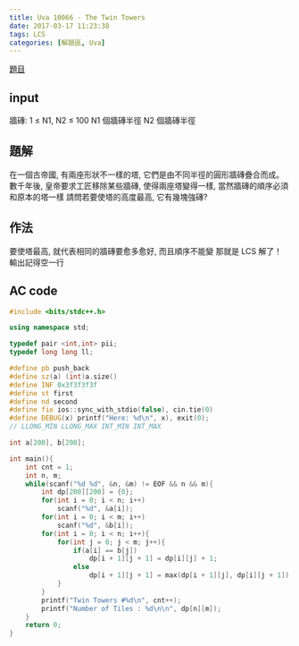```yaml
---
title: Uva 10066 - The Twin Towers
date: 2017-03-17 11:23:38
tags: LCS
categories: [解題區, Uva]
---
```


[題目](https://uva.onlinejudge.org/index.php?option=com_onlinejudge&Itemid=8&category=12&page=show_problem&problem=1007)

## input
牆磚: 1 ≤ N1, N2 ≤ 100
N1 個牆磚半徑
N2 個牆磚半徑

## 題解
在一個古帝國, 有兩座形狀不一樣的塔, 它們是由不同半徑的圓形牆磚疊合而成。
數千年後, 皇帝要求工匠移除某些牆磚, 使得兩座塔變得一樣, 當然牆磚的順序必須和原本的塔一樣
請問若要使塔的高度最高, 它有幾塊強磚?

## 作法
要使塔最高, 就代表相同的牆磚要愈多愈好, 而且順序不能變
那就是 LCS 解了！
輸出記得空一行

## AC code
```cpp
#include <bits/stdc++.h>

using namespace std;

typedef pair <int,int> pii;
typedef long long ll;

#define pb push_back
#define sz(a) (int)a.size()
#define INF 0x3f3f3f3f
#define st first
#define nd second
#define fio ios::sync_with_stdio(false), cin.tie(0)
#define DEBUG(x) printf("Here: %d\n", x), exit(0);
// LLONG_MIN LLONG_MAX INT_MIN INT_MAX

int a[200], b[200];

int main(){
    int cnt = 1;
    int n, m;
    while(scanf("%d %d", &n, &m) != EOF && n && m){
        int dp[200][200] = {0};
        for(int i = 0; i < n; i++)
            scanf("%d", &a[i]);
        for(int i = 0; i < m; i++)
            scanf("%d", &b[i]);
        for(int i = 0; i < n; i++){
            for(int j = 0; j < m; j++){
                if(a[i] == b[j])
                    dp[i + 1][j + 1] = dp[i][j] + 1;
                else
                    dp[i + 1][j + 1] = max(dp[i + 1][j], dp[i][j + 1]);
            }
        }
        printf("Twin Towers #%d\n", cnt++);
        printf("Number of Tiles : %d\n\n", dp[n][m]);
    }
    return 0;
}
```
